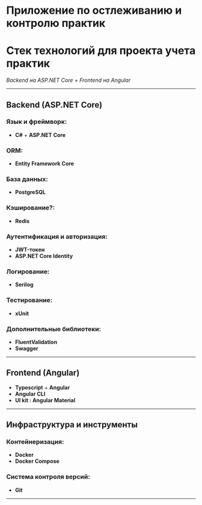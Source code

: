 # Приложение по остлеживанию и контролю практик

# Стек технологий для проекта учета практик  
*Backend на ASP.NET Core + Frontend на Angular*  

---

## **Backend (ASP.NET Core)**  

### Язык и фреймворк:  
- **C#** + **ASP.NET Core** 

### ORM:
- **Entity Framework Core** 

### База данных:  
- **PostgreSQL**   

### Кэширование?:
- **Redis**

### Аутентификация и авторизация:  
- **JWT-токен**   
- **ASP.NET Core Identity** 

### Логирование:  
- **Serilog**  

### Тестирование:  
- **xUnit** 

### Дополнительные библиотеки:   
- **FluentValidation** 
- **Swagger** 

---

## **Frontend (Angular)**  
 
- **Typescript** + **Angular**
- **Angular CLI**
- **UI kit : Angular Material**

---

## **Инфраструктура и инструменты**  

### Контейнеризация:  
- **Docker**
- **Docker Compose**  

### Система контроля версий:  
- **Git**

---
